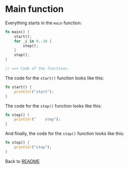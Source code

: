 # Main function

Everything starts in the `main` function:

```rust
fn main() {
    start();
    for _i in 0..10 {
        step();
    }
    stop();
}

// ==> Code of the functions.
```

The code for the `start()` function looks like this:

```rust - Code of the functions
fn start() {
    println!("start");
}
```

The code for the `step()` function looks like this:

```rust - Code of the functions
fn step() {
    println!("    step");
}
```

And finally, the code for the `stop()` function looks like this:

```rust - Code of the functions
fn stop() {
    println!("stop");
}
```

Back to [README](../README.md.md)
